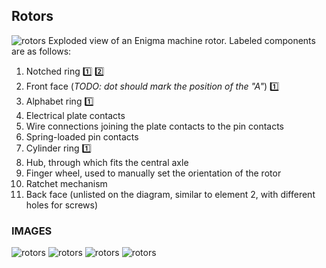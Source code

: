 ## Rotors

![rotors](../../imgs/rotors-model.png)
Exploded view of an Enigma machine rotor. Labeled components are as follows:
 1. Notched ring [:one:](stl/1a_notched_ring.stl) [:two:](stl/1b_notched_ring.stl)
 2. Front face (_TODO: dot should mark the position of the "A"_) [:one:](stl/2_front_face.stl)
 3. Alphabet ring [:one:](stl/3_alphabet_ring.stl)
 4. Electrical plate contacts
 5. Wire connections joining the plate contacts to the pin contacts
 6. Spring-loaded pin contacts
 7. Cylinder ring [:one:](stl/7_cylinder.stl)
 8. Hub, through which fits the central axle
 9. Finger wheel, used to manually set the orientation of the rotor
 10. Ratchet mechanism
 11. Back face (unlisted on the diagram, similar to element 2, with different holes for screws)


### IMAGES
 ![rotors](../../imgs/rotor-2.jpg)
 ![rotors](../../imgs/rotor-1.jpg)
 ![rotors](../../imgs/rotor-3.jpg)
 ![rotors](../../imgs/rotor-4.jpg)
